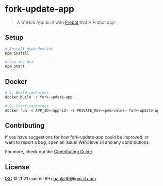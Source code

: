 # fork-update-app

> A GitHub App built with [Probot](https://github.com/probot/probot) that A Probot app

## Setup

```sh
# Install dependencies
npm install

# Run the bot
npm start
```

## Docker

```sh
# 1. Build container
docker build -t fork-update-app .

# 2. Start container
docker run -e APP_ID=<app-id> -e PRIVATE_KEY=<pem-value> fork-update-app
```

## Contributing

If you have suggestions for how fork-update-app could be improved, or want to report a bug, open an issue! We'd love all and any contributions.

For more, check out the [Contributing Guide](CONTRIBUTING.md).

## License

[ISC](LICENSE) © 2021 master-99 <gaankit99@gmail.com>
